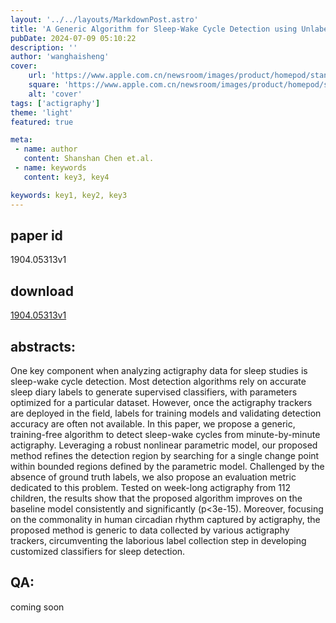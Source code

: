 ```yaml
---
layout: '../../layouts/MarkdownPost.astro'
title: 'A Generic Algorithm for Sleep-Wake Cycle Detection using Unlabeled Actigraphy Data'
pubDate: 2024-07-09 05:10:22
description: ''
author: 'wanghaisheng'
cover:
    url: 'https://www.apple.com.cn/newsroom/images/product/homepod/standard/Apple-HomePod-hero-230118_big.jpg.large_2x.jpg'
    square: 'https://www.apple.com.cn/newsroom/images/product/homepod/standard/Apple-HomePod-hero-230118_big.jpg.large_2x.jpg'
    alt: 'cover'
tags: ['actigraphy'] 
theme: 'light'
featured: true

meta:
 - name: author
   content: Shanshan Chen et.al.
 - name: keywords
   content: key3, key4

keywords: key1, key2, key3
---
```


## paper id
1904.05313v1
## download
[1904.05313v1](http://arxiv.org/abs/1904.05313v1)
## abstracts:
One key component when analyzing actigraphy data for sleep studies is sleep-wake cycle detection. Most detection algorithms rely on accurate sleep diary labels to generate supervised classifiers, with parameters optimized for a particular dataset. However, once the actigraphy trackers are deployed in the field, labels for training models and validating detection accuracy are often not available.   In this paper, we propose a generic, training-free algorithm to detect sleep-wake cycles from minute-by-minute actigraphy. Leveraging a robust nonlinear parametric model, our proposed method refines the detection region by searching for a single change point within bounded regions defined by the parametric model. Challenged by the absence of ground truth labels, we also propose an evaluation metric dedicated to this problem. Tested on week-long actigraphy from 112 children, the results show that the proposed algorithm improves on the baseline model consistently and significantly (p<3e-15). Moreover, focusing on the commonality in human circadian rhythm captured by actigraphy, the proposed method is generic to data collected by various actigraphy trackers, circumventing the laborious label collection step in developing customized classifiers for sleep detection.
## QA:
coming soon
